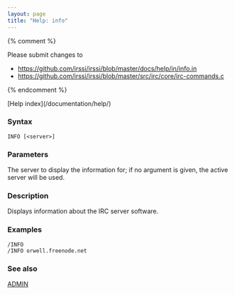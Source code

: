 ```yaml
---
layout: page
title: "Help: info"
---
```


{% comment %}

Please submit changes to
- https://github.com/irssi/irssi/blob/master/docs/help/in/info.in
- https://github.com/irssi/irssi/blob/master/src/irc/core/irc-commands.c


{% endcomment %}
<nav markdown="1">
[Help index](/documentation/help/)
</nav>

### Syntax ###

<div class="highlight irssisyntax"><pre style="\-\-cmdlen:4ch"><code><span class="synB">INFO</span> <span class="syn10">[<span class="syn09">&lt;server></span>]</span></code></pre></div>



### Parameters ###

The server to display the information for; if no argument is given, the
active server will be used.

### Description ###

Displays information about the IRC server software.

### Examples ###

    /INFO
    /INFO orwell.freenode.net

### See also ###
[ADMIN](/documentation/help/admin/)

